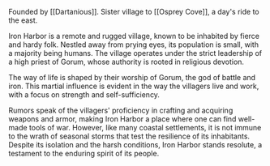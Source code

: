 Founded by [[Dartanious]].
Sister village to [[Osprey Cove]], a day's ride to the east.

Iron Harbor is a remote and rugged village, known to be inhabited by fierce and hardy folk. Nestled away from prying eyes, its population is small, with a majority being humans. The village operates under the strict leadership of a high priest of Gorum, whose authority is rooted in religious devotion.

The way of life is shaped by their worship of Gorum, the god of battle and iron. This martial influence is evident in the way the villagers live and work, with a focus on strength and self-sufficiency.

Rumors speak of the villagers' proficiency in crafting and acquiring weapons and armor, making Iron Harbor a place where one can find well-made tools of war. However, like many coastal settlements, it is not immune to the wrath of seasonal storms that test the resilience of its inhabitants. Despite its isolation and the harsh conditions, Iron Harbor stands resolute, a testament to the enduring spirit of its people.
